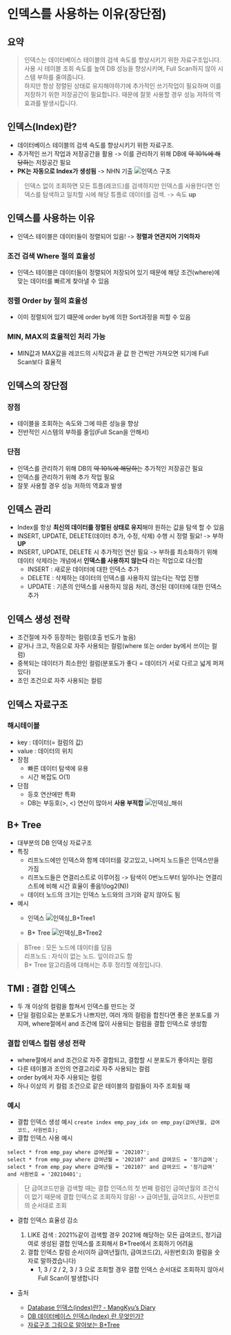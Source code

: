 # 인덱스를 사용하는 이유(장단점)
## 요약
> 인덱스는 데이터베이스 테이블의 검색 속도를 향상시키기 위한 자료구조입니다.  
> 사용 시 테이블 조회 속도를 높여 DB 성능을 향상시키며, Full Scan하지 않아 시스템 부하를 줄여줍니다.  
> 하지만 항상 정렬된 상태로 유지해야하기에 추가적인 쓰기작업이 필요하며 이를 저장하기 위한 저장공간이 필요합니다. 때문에 잘못 사용할 경우 성능 저하의 역효과를 발생시킵니다.  
  
  
## 인덱스(Index)란?
- 데이터베이스 테이블의 검색 속도를 향상시키기 위한 자료구조.
- 추가적인 쓰기 작업과 저장공간을 활용
-> 이를 관리하기 위해 DB에 ~~약 10%에 해당하는~~ 저장공간 필요
- **PK는 자동으로 Index가 생성됨** -> NHN 기출
![인덱스 구조](https://github.com/leeejuhyeong/images/blob/main/no-study-no-future/Database/index_structure.png?raw=true)

> 인덱스 없이 조회하면 모든 튜플(레코드)를 검색하지만 인덱스를 사용한다면 인덱스를 탐색하고 일치할 시에 해당 튜플로 데이터를 검색. -> 속도 **up**  
  
  
## 인덱스를 사용하는 이유
- 인덱스 테이블은 데이터들이 정렬되어 있음! -> **정렬과 연관지어 기억하자**

### 조건 검색 Where 절의 효율성
- 인덱스 테이블은 데이터들이 정렬되어 저장되어 있기 때문에 해당 조건(where)에 맞는 데이터를 빠르게 찾아낼 수 있음

### 정렬 Order by 절의 효율성
- 이미 정렬되어 있기 떄문에 order by에 의한 Sort과정을 피할 수 있음

### MIN, MAX의 효율적인 처리 가능
- MIN값과 MAX값을 레코드의 시작값과 끝 값 한 건씩만 가져오면 되기에 Full Scan보다 효율적  
  
  
## 인덱스의 장단점
### 장점
- 테이블을 조회하는 속도와 그에 따른 성능을 향상
- 전반적인 시스템의 부하를 줄임(Full Scan을 안해서)

### 단점
- 인덱스를 관리하기 위해 DB의 ~~약 10%에 해당하는~~ 추가적인 저장공간 필요
- 인덱스를 관리하기 위해 추가 작업 필요
- 잘못 사용할 경우 성능 저하의 역효과 발생
  
  
## 인덱스 관리
 - Index를 항상 **최신의 데이터를 정렬된 상태로 유지**해야 원하는 값을 탐색 할 수 있음
 - INSERT, UPDATE, DELETE(데이터 추가, 수정, 삭제) 수행 시 정렬 필요! -> 부하**UP**
 - INSERT, UPDATE, DELETE 시 추가적인 연산 필요
 -> 부하를 최소화하기 위해 데이터 삭제라는 개념에서 **인덱스를 사용하지 않는다** 라는 작업으로 대신함
	 - INSERT : 새로운 데이터에 대한 인덱스 추가
	 - DELETE : 삭제하는 데이터의 인덱스를 사용하지 않는다는 작업 진행
	 - UPDATE : 기존의 인덱스를 사용하지 않음 처리, 갱신된 데이터에 대한 인덱스 추가
    
  
## 인덱스 생성 전략
- 조건절에 자주 등장하는 컬럼(호출 빈도가 높음)
- 같거나 크고, 작음으로 자주 사용되는 컬럼(where 또는 order by에서 쓰이는 컬럼)
- 중복되는 데이터가 최소한인 컬럼(분포도가 좋다 = 데이터가 서로 다르고 넓게 퍼져 있다)
- 조인 조건으로 자주 사용되는 컬럼
  
  
## 인덱스 자료구조
### 해시테이블
- key : 데이터(= 컬럼의 값)
- value : 데이터의 위치
- 장점 
	- 빠른 데이터 탐색에 유용
	- 시간 복잡도 O(1)
- 단점
	- 등호 연산에만 특화
	- DB는 부등호(>, <) 연산이 많아서 **사용 부적합**
![인덱싱_해쉬](https://github.com/leeejuhyeong/images/blob/main/no-study-no-future/Database/indexing_hash.png?raw=true)
  
## B+ Tree
- 대부분의 DB 인덱싱 자료구조
- 특징
	- 리프노드에만 인덱스와 함께 데이터를 갖고있고, 나머지 노드들은 인덱스만을 가짐
	- 리프노드들은 연결리스트로 이루어짐 -> 탐색이 0번노드부터 일어나는 연결리스트에 비해 시간 효율이 좋음!(log2(N))
	- 데이터 노드의 크기는 인덱스 노드와의 크기와 같지 않아도 됨
- 예시
	- 인덱스
![인덱싱_B+Tree1](https://github.com/leeejuhyeong/images/blob/main/no-study-no-future/Database/indexing_b%2Btree1.jpeg?raw=true)

	- B+ Tree
![인덱싱_B+Tree2](https://github.com/leeejuhyeong/images/blob/main/no-study-no-future/Database/indexing_b%2Btree2.jpeg?raw=true)

> BTree : 모든 노드에 데이터를 담음  
> 리프노드 : 자식이 없는 노드. 잎이라고도 함  
> B+ Tree 알고리즘에 대해서는 추후 정리할 예정입니다.  
  
  

## TMI : 결합 인덱스
- 두 개 이상의 컬럼을 합쳐서 인덱스를 만드는 것
- 단일 컬럼으로는 분포도가 나쁘지만, 여러 개의 컬럼을 합친다면 좋은 분포도를 가지며, where절에서 and 조건에 많이 사용되는 컬럼을 결합 인덱스로 생성함
  
### 결합 인덱스 컬럼 생성 전략
- where절에서 and 조건으로 자주 결합되고, 결합할 시 분포도가 좋아지는 컬럼
- 다른 테이블과 조인의 연결고리로 자주 사용되는 컬럼
- order by에서 자주 사용되는 컬럼
- 하나 이상의 키 컬럼 조건으로 같은 테이블의 컬럼들이 자주 조회될 때
  
### 예시
- 결합 인덱스 생성 예시
`create index emp_pay_idx on emp_pay(급여년월, 급여코드, 사원번호);`
- 결합 인덱스 사용 예시
```
select * from emp_pay where 급여년월 = '202107';
select * from emp_pay where 급여년월 = '202107' and 급여코드 = '정기급여'; 
select * from emp_pay where 급여년월 = '202107' and 급여코드 = '정기급여' and 사원번호 = '20210401';
```

> 단 급여코드만을 검색할 때는 결합 인덱스의 첫 번째 컬럼인 급여년월의 조건식이 없기 때문에 결합 인덱스로 조회하지 않음! -> 급여년월, 급여코드, 사원번호의 순서대로 조회  
  - 결합 인덱스 효율성 감소
	1. LIKE 검색 : 2021%같이 검색할 경우 2021에 해당하는 모든 급여코드, 정기급여로 생성된 결합 인덱스를 조회해서 B*Tree에서 조회하기 어려움
	2. 결합 인덱스 칼럼 순서(이하 급여년월(1), 급여코드(2), 사원번호(3) 컬럼을 숫자로 말하겠습니다)
		- 1, 3 / 2 / 2, 3 / 3 으로 조회할 경우 결합 인덱스 순서대로 조회하지 않아서 Full Scan이 발생합니다


- 출처
	- [Database 인덱스(index)란? - MangKyu’s Diary](https://mangkyu.tistory.com/96)
	- [DB 데이터베이스 인덱스(Index) 란 무엇인가?](https://coding-factory.tistory.com/746)
	- [자료구조 그림으로 알아보는 B+Tree](https://velog.io/@emplam27/%EC%9E%90%EB%A3%8C%EA%B5%AC%EC%A1%B0-%EA%B7%B8%EB%A6%BC%EC%9C%BC%EB%A1%9C-%EC%95%8C%EC%95%84%EB%B3%B4%EB%8A%94-B-Plus-Tree)